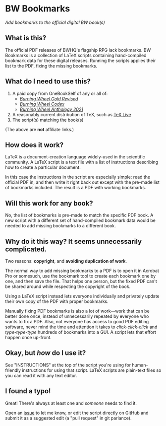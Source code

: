 # BW Bookmarks
*Add bookmarks to the official digital BW book(s)*

## What is this?
The official PDF releases of BWHQ's flagship RPG lack bookmarks. BW Bookmarks is a collection of LaTeX scripts containing hand-compiled bookmark data for these digital releases. Running the scripts applies their list to the PDF, fixing the missing bookmarks.


## What do I need to use this?

1. A paid copy from OneBookSelf of any or all of:
    - [*Burning Wheel Gold Revised*](https://www.drivethrurpg.com/product/448187/Burning-Wheel-Gold-Revised)
    - [*Burning Wheel Codex*](https://www.drivethrurpg.com/product/448189/Burning-Wheel-Codex)
    - [*Burning Wheel Anthology 2021*](https://www.drivethrurpg.com/product/441674/Burning-Wheel-Anthology-2021)
2. A reasonably current distribution of TeX, such as [TeX Live](https://tug.org/texlive/)
3. The script(s) matching the book(s)

(The above are **not** affiliate links.) 

## How does it work?

LaTeX is a document-creation language widely-used in the scientific community. A LaTeX script is a text file with a list of instructions describing how to create a particular document.

In this case the instructions in the script are especially simple: read the official PDF in, and then write it right back out except with the pre-made list of bookmarks included. The result is a PDF with working bookmarks.

## Will this work for any book?

No, the list of bookmarks is pre-made to match the specific PDF book. A new script with a different set of hand-compiled bookmark data would be needed to add missing bookmarks to a different book.

## Why do it this way? It seems unnecessarily complicated.

Two reasons: **copyright**, and **avoiding duplication of work**.

The normal way to add missing bookmarks to a PDF is to open it in Acrobat Pro or somesuch, use the bookmark tool to create each bookmark one by one, and then save the file. That helps one person, but the fixed PDF can't be shared around while respecting the copyright of the book.

Using a LaTeX script instead lets everyone individually and privately update their own copy of the PDF with proper bookmarks.

Manually fixing PDF bookmarks is also a lot of work—work that can be better done once, instead of unnecessarily repeated by everyone who wants to fix a PDF. Also, not everyone has access to good PDF editing software, never mind the time and attention it takes to *click-click-click* and *type-type-type* hundreds of bookmarks into a GUI. A script lets that effort happen once up-front.

## Okay, but *how* do I use it?

See "INSTRUCTIONS" at the top of the script you're using for human-friendly instructions for using that script. LaTeX scripts are plain-text files so you can read it with any text editor.

## I found a typo!

Great! There's always at least one and *someone* needs to find it.

Open an [issue](https://github.com/eggdropsoap/BW-Bookmarks/issues) to let me know, or edit the script directly on GitHub and submit it as a suggested edit (a "pull request" in git parlance).
